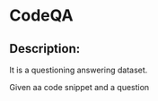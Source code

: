 # CodeQA

## Description:
It is a questioning answering dataset. 

Given aa code snippet and a question